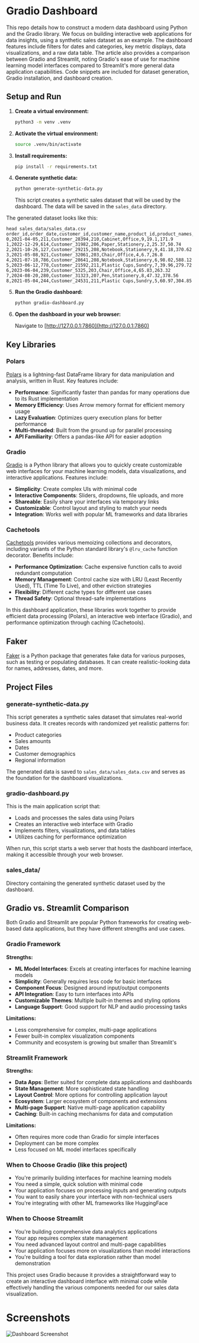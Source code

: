 # Gradio Dashboard

This repo details how to construct a modern data dashboard using Python and the Gradio library. We focus on building interactive web applications for data insights, using a synthetic sales dataset as an example. The dashboard features include filters for dates and categories, key metric displays, data visualizations, and a raw data table. The article also provides a comparison between Gradio and Streamlit, noting Gradio's ease of use for machine learning model interfaces compared to Streamlit's more general data application capabilities. Code snippets are included for dataset generation, Gradio installation, and dashboard creation.

## Setup and Run

1. **Create a virtual environment:**

   ```bash
   python3 -m venv .venv
   ```

2. **Activate the virtual environment:**

   ```bash
   source .venv/bin/activate
   ```

3. **Install requirements:**

   ```bash
   pip install -r requirements.txt
   ```

4. **Generate synthetic data:**

   ```bash
   python generate-synthetic-data.py
   ```
   
   This script creates a synthetic sales dataset that will be used by the dashboard. The data will be saved in the `sales_data` directory.

The generated dataset looks like this:

```
head sales_data/sales_data.csv            
order_id,order_date,customer_id,customer_name,product_id,product_names,categories,quantity,price,total
0,2021-04-05,211,Customer_28394,210,Cabinet,Office,9,19.1,171.9
1,2022-12-29,614,Customer_31982,206,Paper,Stationery,2,25.37,50.74
2,2021-10-26,127,Customer_29215,208,Notebook,Stationery,9,41.18,370.62
3,2021-05-08,921,Customer_32061,203,Chair,Office,4,6.7,26.8
4,2021-07-18,786,Customer_28641,208,Notebook,Stationery,6,98.02,588.12
5,2023-06-12,778,Customer_21592,211,Plastic Cups,Sundry,7,39.96,279.72
6,2023-06-04,239,Customer_5325,203,Chair,Office,4,65.83,263.32
7,2024-08-20,280,Customer_31323,207,Pen,Stationery,8,47.32,378.56
8,2021-05-04,244,Customer_24531,211,Plastic Cups,Sundry,5,60.97,304.85
```
5. **Run the Gradio dashboard:**

   ```bash
   python gradio-dashboard.py
   ```

6. **Open the dashboard in your web browser:**

   Navigate to [http://127.0.0.1:7860](http://127.0.0.1:7860)

## Key Libraries

### Polars

[Polars](https://pola.rs/) is a lightning-fast DataFrame library for data manipulation and analysis, written in Rust. Key features include:

- **Performance**: Significantly faster than pandas for many operations due to its Rust implementation
- **Memory Efficiency**: Uses Arrow memory format for efficient memory usage
- **Lazy Evaluation**: Optimizes query execution plans for better performance
- **Multi-threaded**: Built from the ground up for parallel processing
- **API Familiarity**: Offers a pandas-like API for easier adoption

### Gradio

[Gradio](https://www.gradio.app/) is a Python library that allows you to quickly create customizable web interfaces for your machine learning models, data visualizations, and interactive applications. Features include:

- **Simplicity**: Create complex UIs with minimal code
- **Interactive Components**: Sliders, dropdowns, file uploads, and more
- **Shareable**: Easily share your interfaces via temporary links
- **Customizable**: Control layout and styling to match your needs
- **Integration**: Works well with popular ML frameworks and data libraries

### Cachetools

[Cachetools](https://pypi.org/project/cachetools/) provides various memoizing collections and decorators, including variants of the Python standard library's `@lru_cache` function decorator. Benefits include:

- **Performance Optimization**: Cache expensive function calls to avoid redundant computation
- **Memory Management**: Control cache size with LRU (Least Recently Used), TTL (Time To Live), and other eviction strategies
- **Flexibility**: Different cache types for different use cases
- **Thread Safety**: Optional thread-safe implementations

In this dashboard application, these libraries work together to provide efficient data processing (Polars), an interactive web interface (Gradio), and performance optimization through caching (Cachetools).

## Faker

[Faker](https://faker.readthedocs.io/en/master/) is a Python package that generates fake data for various purposes, such as testing or populating databases. It can create realistic-looking data for names, addresses, dates, and more. 

## Project Files

### generate-synthetic-data.py

This script generates a synthetic sales dataset that simulates real-world business data. It creates records with randomized yet realistic patterns for:

- Product categories
- Sales amounts
- Dates
- Customer demographics
- Regional information

The generated data is saved to `sales_data/sales_data.csv` and serves as the foundation for the dashboard visualizations.

### gradio-dashboard.py

This is the main application script that:

- Loads and processes the sales data using Polars
- Creates an interactive web interface with Gradio
- Implements filters, visualizations, and data tables
- Utilizes caching for performance optimization

When run, this script starts a web server that hosts the dashboard interface, making it accessible through your web browser.

### sales_data/

Directory containing the generated synthetic dataset used by the dashboard.

## Gradio vs. Streamlit Comparison

Both Gradio and Streamlit are popular Python frameworks for creating web-based data applications, but they have different strengths and use cases.

### Gradio Framework

**Strengths:**

- **ML Model Interfaces**: Excels at creating interfaces for machine learning models
- **Simplicity**: Generally requires less code for basic interfaces
- **Component Focus**: Designed around input/output components
- **API Integration**: Easy to turn interfaces into APIs
- **Customizable Themes**: Multiple built-in themes and styling options
- **Language Support**: Good support for NLP and audio processing tasks

**Limitations:**

- Less comprehensive for complex, multi-page applications
- Fewer built-in complex visualization components
- Community and ecosystem is growing but smaller than Streamlit's

### Streamlit Framework

**Strengths:**

- **Data Apps**: Better suited for complete data applications and dashboards
- **State Management**: More sophisticated state handling
- **Layout Control**: More options for controlling application layout
- **Ecosystem**: Larger ecosystem of components and extensions
- **Multi-page Support**: Native multi-page application capability
- **Caching**: Built-in caching mechanisms for data and computation

**Limitations:**

- Often requires more code than Gradio for simple interfaces
- Deployment can be more complex
- Less focused on ML model interfaces specifically

### When to Choose Gradio (like this project)

- You're primarily building interfaces for machine learning models
- You need a simple, quick solution with minimal code
- Your application focuses on processing inputs and generating outputs
- You want to easily share your interface with non-technical users
- You're integrating with other ML frameworks like HuggingFace

### When to Choose Streamlit

- You're building comprehensive data analytics applications
- Your app requires complex state management
- You need advanced layout control and multi-page capabilities
- Your application focuses more on visualizations than model interactions
- You're building a tool for data exploration rather than model demonstration

This project uses Gradio because it provides a straightforward way to create an interactive dashboard interface with minimal code while effectively handling the various components needed for our sales data visualization.

# Screenshots

![Dashboard Screenshot](gradio-dashboard.png)